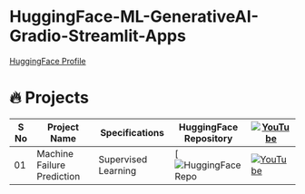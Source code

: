# HuggingFace-ML-GenerativeAI-Gradio-Streamlit-Apps

[HuggingFace Profile](https://huggingface.co/mayankchugh-learning)


# :fire: Projects
| S No | Project Name | Specifications | HuggingFace Repository | [![YouTube](https://img.shields.io/badge/YouTube-%23FF4500.svg?logo=YouTube&logoColor=white)](www.youtube.com/@itaienthusiast) | 
| ------------ | -------------- | ---------- | --------- | --------- | 
| 01 | Machine Failure Prediction  | Supervised Learning | [![HuggingFace Repo](https://huggingface.co/spaces/mayankchugh-learning/machinelearning-demo) | [![YouTube](https://img.shields.io/badge/YouTube-%23FF4500.svg?logo=YouTube&logoColor=white)](https://youtu.be/vDNuDzORZ5s)  | 